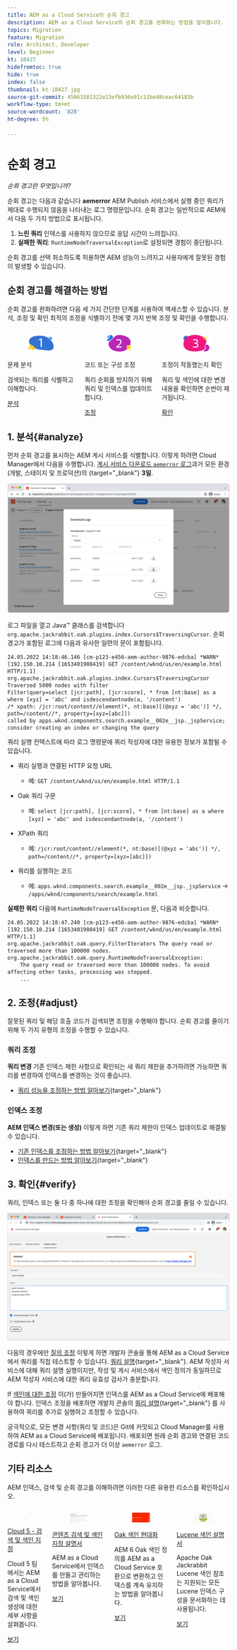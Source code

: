 ```yaml
---
title: AEM as a Cloud Service의 순회 경고
description: AEM as a Cloud Service의 순회 경고를 완화하는 방법을 알아봅니다.
topics: Migration
feature: Migration
role: Architect, Developer
level: Beginner
kt: 10427
hidefromtoc: true
hide: true
index: false
thumbnail: kt-10427.jpg
source-git-commit: 45061581322e23efb936e91c11be48ceac64183b
workflow-type: tm+mt
source-wordcount: '828'
ht-degree: 5%

---
```



# 순회 경고

_순회 경고란 무엇입니까?_

순회 경고는 다음과 같습니다 __aemerror__ AEM Publish 서비스에서 실행 중인 쿼리가 제대로 수행되지 않음을 나타내는 로그 명령문입니다. 순회 경고는 일반적으로 AEM에서 다음 두 가지 방법으로 표시됩니다.

1. __느린 쿼리__ 인덱스를 사용하지 않으므로 응답 시간이 느려집니다.
1. __실패한 쿼리__: `RuntimeNodeTraversalException`로 설정되면 경험이 중단됩니다.

순회 경고를 선택 취소하도록 허용하면 AEM 성능이 느려지고 사용자에게 잘못된 경험이 발생할 수 있습니다.

## 순회 경고를 해결하는 방법

순회 경고를 완화하려면 다음 세 가지 간단한 단계를 사용하여 액세스할 수 있습니다. 분석, 조정 및 확인 최적의 조정을 식별하기 전에 몇 가지 반복 조정 및 확인을 수행합니다.

<div class="columns is-multiline">

<!-- Analyze -->
<div class="column is-half-tablet is-half-desktop is-one-third-widescreen" aria-label="Analyze" tabindex="0">
   <div class="x-card">
       <div class="card-image">
           <figure class="image is-16by9">
               <a href="#analyze" title="분석" tabindex="-1">
                   <img class="is-bordered-r-small" src="./assets/traversals/1-analyze.png" alt="분석">
               </a>
           </figure>
       </div>
       <div class="card-content is-padded-small">
           <div class="content">
                <p class="headline is-size-5 has-text-weight-bold">문제 분석</p>
               <p class="is-size-6">검색되는 쿼리를 식별하고 이해합니다.</p>
               <a href="#analyze" class="spectrum-Button spectrum-Button--outline spectrum-Button--primary spectrum-Button--sizeM">
                   <span class="spectrum-Button-label has-no-wrap has-text-weight-bold">분석</span>
               </a>
           </div>
       </div>
   </div>
</div>

<!-- Adjust -->
<div class="column is-half-tablet is-half-desktop is-one-third-widescreen" aria-label="Adjust" tabindex="0">
   <div class="x-card">
       <div class="card-image">
           <figure class="image is-16by9">
               <a href="#adjust" title="조정" tabindex="-1">
                   <img class="is-bordered-r-small" src="./assets/traversals/2-adjust.png" alt="조정">
               </a>
           </figure>
       </div>
       <div class="card-content is-padded-small">
           <div class="content">
                <p class="headline is-size-5 has-text-weight-bold">코드 또는 구성 조정</p>
               <p class="is-size-6">쿼리 순회를 방지하기 위해 쿼리 및 인덱스를 업데이트합니다.</p>
               <a href="#adjust" class="spectrum-Button spectrum-Button--outline spectrum-Button--primary spectrum-Button--sizeM">
                   <span class="spectrum-Button-label has-no-wrap has-text-weight-bold">조정</span>
               </a>
           </div>
       </div>
   </div>
</div>

<!-- Verify -->
<div class="column is-half-tablet is-half-desktop is-one-third-widescreen" aria-label="Verify" tabindex="0">
   <div class="x-card">
       <div class="card-image">
           <figure class="image is-16by9">
               <a href="#verify" title="확인" tabindex="-1">
                   <img class="is-bordered-r-small" src="./assets/traversals/3-verify.png" alt="확인">
               </a>
           </figure>
       </div>
       <div class="card-content is-padded-small">
           <div class="content">
                <p class="headline is-size-5 has-text-weight-bold">조정이 작동했는지 확인</p>                       
               <p class="is-size-6">쿼리 및 색인에 대한 변경 내용을 확인하면 순번이 제거됩니다.</p>
               <a href="#verify" class="spectrum-Button spectrum-Button--outline spectrum-Button--primary spectrum-Button--sizeM">
                   <span class="spectrum-Button-label has-no-wrap has-text-weight-bold">확인</span>
               </a>
           </div>
       </div>
   </div>
</div>

</div>

## 1. 분석{#analyze}

먼저 순회 경고를 표시하는 AEM 게시 서비스를 식별합니다. 이렇게 하려면 Cloud Manager에서 다음을 수행합니다. [게시 서비스 다운로드 `aemerror` 로그](https://experienceleague.adobe.com/docs/experience-manager-learn/cloud-service/debugging/debugging-aem-as-a-cloud-service/logs.html#cloud-manager)과거 모든 환경(개발, 스테이지 및 프로덕션)의 {target=&quot;_blank&quot;} __3일__.

![AEM as a Cloud Service 로그 다운로드](./assets/traversals/download-logs.jpg)

로그 파일을 열고 Java™ 클래스를 검색합니다 `org.apache.jackrabbit.oak.plugins.index.Cursors$TraversingCursor`. 순회 경고가 포함된 로그에 다음과 유사한 일련의 문이 포함됩니다.

```log
24.05.2022 14:18:46.146 [cm-p123-e456-aem-author-9876-edcba] *WARN* [192.150.10.214 [1653401908419] GET /content/wknd/us/en/example.html HTTP/1.1] 
org.apache.jackrabbit.oak.plugins.index.Cursors$TraversingCursor Traversed 5000 nodes with filter 
Filter(query=select [jcr:path], [jcr:score], * from [nt:base] as a where [xyz] = 'abc' and isdescendantnode(a, '/content') 
/* xpath: /jcr:root/content//element(*, nt:base)[(@xyz = 'abc')] */, path=/content//*, property=[xyz=[abc]]) 
called by apps.wknd.components.search.example__002e__jsp._jspService; 
consider creating an index or changing the query
```

쿼리 실행 컨텍스트에 따라 로그 명령문에 쿼리 작성자에 대한 유용한 정보가 포함될 수 있습니다.

+ 쿼리 실행과 연결된 HTTP 요청 URL

   + 예: `GET /content/wknd/us/en/example.html HTTP/1.1`

+ Oak 쿼리 구문

   + 예: `select [jcr:path], [jcr:score], * from [nt:base] as a where [xyz] = 'abc' and isdescendantnode(a, '/content')`

+ XPath 쿼리

   + 예: `/jcr:root/content//element(*, nt:base)[(@xyz = 'abc')] */, path=/content//*, property=[xyz=[abc]])`

+ 쿼리를 실행하는 코드

   + 예:  `apps.wknd.components.search.example__002e__jsp._jspService` → `/apps/wknd/components/search/example.html`

__실패한 쿼리__ 다음에 `RuntimeNodeTraversalException` 문, 다음과 비슷합니다.

```log
24.05.2022 14:18:47.240 [cm-p123-e456-aem-author-9876-edcba] *WARN* [192.150.10.214 [1653401908419] GET /content/wknd/us/en/example.html HTTP/1.1] 
org.apache.jackrabbit.oak.query.FilterIterators The query read or traversed more than 100000 nodes.
org.apache.jackrabbit.oak.query.RuntimeNodeTraversalException: 
    The query read or traversed more than 100000 nodes. To avoid affecting other tasks, processing was stopped.
    ...
```

## 2. 조정{#adjust}

잘못된 쿼리 및 해당 호출 코드가 검색되면 조정을 수행해야 합니다. 순회 경고를 줄이기 위해 두 가지 유형의 조정을 수행할 수 있습니다.

### 쿼리 조정

__쿼리 변경__ 기존 인덱스 제한 사항으로 확인되는 새 쿼리 제한을 추가하려면 가능하면 쿼리를 변경하여 인덱스를 변경하는 것이 좋습니다.

+ [쿼리 성능을 조정하는 방법 알아보기](https://experienceleague.adobe.com/docs/experience-manager-65/developing/bestpractices/troubleshooting-slow-queries.html#query-performance-tuning){target=&quot;_blank&quot;}

### 인덱스 조정

__AEM 인덱스 변경(또는 생성)__ 이렇게 하면 기존 쿼리 제한이 인덱스 업데이트로 해결될 수 있습니다.

+ [기존 인덱스를 조정하는 방법 알아보기](https://experienceleague.adobe.com/docs/experience-manager-65/developing/bestpractices/troubleshooting-slow-queries.html#query-performance-tuning){target=&quot;_blank&quot;}
+ [인덱스를 만드는 방법 알아보기](https://experienceleague.adobe.com/docs/experience-manager-65/developing/bestpractices/troubleshooting-slow-queries.html#create-a-new-index){target=&quot;_blank&quot;}

## 3. 확인{#verify}

쿼리, 인덱스 또는 둘 다 중 하나에 대한 조정을 확인해야 순회 경고를 줄일 수 있습니다.

![쿼리 설명](./assets/traversals/verify.gif)

다음의 경우에만 [질의 조정](#adjust-the-query) 이렇게 하면 개발자 콘솔을 통해 AEM as a Cloud Service에서 쿼리를 직접 테스트할 수 있습니다. [쿼리 설명](https://experienceleague.adobe.com/docs/experience-manager-learn/cloud-service/debugging/debugging-aem-as-a-cloud-service/developer-console.html#queries){target=&quot;_blank&quot;}. AEM 작성자 서비스에 대해 쿼리 설명 실행이지만, 작성 및 게시 서비스에서 색인 정의가 동일하므로 AEM 작성자 서비스에 대한 쿼리 유효성 검사가 충분합니다.

If [색인에 대한 조정](#adjust-the-index) 이(가) 만들어지면 인덱스를 AEM as a Cloud Service에 배포해야 합니다. 인덱스 조정을 배포하면 개발자 콘솔의 [쿼리 설명](https://experienceleague.adobe.com/docs/experience-manager-learn/cloud-service/debugging/debugging-aem-as-a-cloud-service/developer-console.html#queries){target=&quot;_blank&quot;} 를 사용하여 쿼리를 추가로 실행하고 조정할 수 있습니다.

궁극적으로, 모든 변경 사항(쿼리 및 코드)은 Git에 커밋되고 Cloud Manager를 사용하여 AEM as a Cloud Service에 배포됩니다. 배포되면 원래 순회 경고와 연결된 코드 경로를 다시 테스트하고 순회 경고가 더 이상 `aemerror` 로그.

## 기타 리소스

AEM 인덱스, 검색 및 순회 경고를 이해하려면 이러한 다른 유용한 리소스를 확인하십시오.

<div class="columns is-multiline">

<!-- Cloud 5 - Search &amp; Indexing -->
<div class="column is-half-tablet is-half-desktop is-one-third-widescreen" aria-label="Cloud 5 - Search &amp; Indexing" tabindex="0">
   <div class="card">
       <div class="card-image">
           <figure class="image is-16by9">
               <a href="https://experienceleague.adobe.com/docs/experience-manager-learn/cloud-service/cloud-5/cloud5-aem-search-and-indexing.html" title="Cloud 5 - 검색 및 색인 지정" tabindex="-1"><img class="is-bordered-r-small" src="../../../cloud-5/imgs/009-thumb.png" alt="Cloud 5 - 검색 및 색인 지정"></a>
           </figure>
       </div>
       <div class="card-content is-padded-small">
           <div class="content">
               <p class="headline is-size-6 has-text-weight-bold"><a href="https://experienceleague.adobe.com/docs/experience-manager-learn/cloud-service/cloud-5/cloud5-aem-search-and-indexing.html" title="Cloud 5 - 검색 및 색인 지정">Cloud 5 - 검색 및 색인 지정</a></p>
               <p class="is-size-6">Cloud 5 팀에서는 AEM as a Cloud Service에서 검색 및 색인 생성에 대한 세부 사항을 살펴봅니다.</p>
               <a href="https://experienceleague.adobe.com/docs/experience-manager-learn/cloud-service/cloud-5/cloud5-aem-search-and-indexing.html" class="spectrum-Button spectrum-Button--outline spectrum-Button--primary spectrum-Button--sizeM">
                   <span class="spectrum-Button-label has-no-wrap has-text-weight-bold">보기</span>
               </a>
           </div>
       </div>
   </div>
</div>

<!-- Content Search and Indexing -->
<div class="column is-half-tablet is-half-desktop is-one-third-widescreen" aria-label="Content Search and Indexing
" tabindex="0">
   <div class="card">
       <div class="card-image">
           <figure class="image is-16by9">
               <a href="https://experienceleague.adobe.com/docs/experience-manager-cloud-service/content/operations/indexing.html" title="콘텐츠 검색 및 색인 지정" tabindex="-1">
                   <img class="is-bordered-r-small" src="./assets/traversals/resources--docs.png" alt="콘텐츠 검색 및 색인 지정">
               </a>
           </figure>
       </div>
       <div class="card-content is-padded-small">
           <div class="content">
               <p class="headline is-size-6 has-text-weight-bold"><a href="https://experienceleague.adobe.com/docs/experience-manager-cloud-service/content/operations/indexing.html" title="콘텐츠 검색 및 색인 지정">콘텐츠 검색 및 색인 지정 설명서</a></p>
               <p class="is-size-6">AEM as a Cloud Service에서 인덱스를 만들고 관리하는 방법을 알아봅니다.</p>
               <a href="https://experienceleague.adobe.com/docs/experience-manager-cloud-service/content/operations/indexing.html" class="spectrum-Button spectrum-Button--outline spectrum-Button--primary spectrum-Button--sizeM">
                   <span class="spectrum-Button-label has-no-wrap has-text-weight-bold">보기</span>
               </a>
           </div>
       </div>
   </div>
</div>

<!-- Modernizing your Oak indexes -->
<div class="column is-half-tablet is-half-desktop is-one-third-widescreen" aria-label="Modernizing your Oak indexes" tabindex="0">
   <div class="card">
       <div class="card-image">
           <figure class="image is-16by9">
               <a href="https://experienceleague.adobe.com/docs/experience-manager-learn/cloud-service/migration/moving-to-aem-as-a-cloud-service/search-and-indexing.html" title="Oak 색인 현대화" tabindex="-1">
                   <img class="is-bordered-r-small" src="./assets/traversals/resources--aem-experts-series.png" alt="Oak 색인 현대화">
               </a>
           </figure>
       </div>
       <div class="card-content is-padded-small">
           <div class="content">
               <p class="headline is-size-6 has-text-weight-bold"><a href="https://experienceleague.adobe.com/docs/experience-manager-learn/cloud-service/migration/moving-to-aem-as-a-cloud-service/search-and-indexing.html" title="Oak 색인 현대화">Oak 색인 현대화</a></p>
               <p class="is-size-6">AEM 6 Oak 색인 정의를 AEM as a Cloud Service 호환으로 변환하고 인덱스를 계속 유지하는 방법을 알아봅니다.</p>
               <a href="https://experienceleague.adobe.com/docs/experience-manager-learn/cloud-service/migration/moving-to-aem-as-a-cloud-service/search-and-indexing.html" class="spectrum-Button spectrum-Button--outline spectrum-Button--primary spectrum-Button--sizeM">
                   <span class="spectrum-Button-label has-no-wrap has-text-weight-bold">보기</span>
               </a>
           </div>
       </div>
   </div>
</div>

<!-- Index definition documentation -->
<div class="column is-half-tablet is-half-desktop is-one-third-widescreen" aria-label="Index definition documentation" tabindex="0">
   <div class="card">
       <div class="card-image">
           <figure class="image is-16by9">
               <a href="https://jackrabbit.apache.org/oak/docs/query/lucene.html" title="색인 정의 설명서" tabindex="-1">
                   <img class="is-bordered-r-small" src="./assets/traversals/resources--oak-docs.png" alt="색인 정의 설명서">
               </a>
           </figure>
       </div>
       <div class="card-content is-padded-small">
           <div class="content">
               <p class="headline is-size-6 has-text-weight-bold"><a href="https://jackrabbit.apache.org/oak/docs/query/lucene.html" title="색인 정의 설명서">Lucene 색인 설명서</a></p>
               <p class="has-ellipsis is-size-6">Apache Oak Jackrabbit Lucene 색인 참조는 지원되는 모든 Lucene 인덱스 구성을 문서화하는 데 사용됩니다.</p>
               <a href="https://jackrabbit.apache.org/oak/docs/query/lucene.html" class="spectrum-Button spectrum-Button--outline spectrum-Button--primary spectrum-Button--sizeM">
                   <span class="spectrum-Button-label has-no-wrap has-text-weight-bold">보기</span>
               </a>
           </div>
       </div>
   </div>
</div>

</div>



